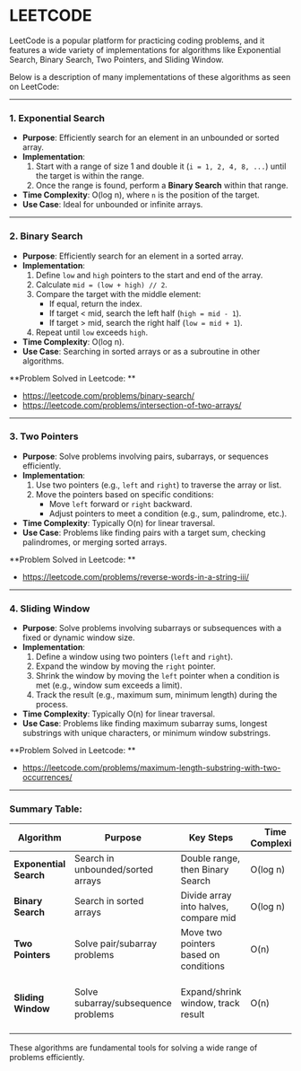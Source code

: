 # LEETCODE
LeetCode is a popular platform for practicing coding problems, and it features a wide variety of implementations for algorithms like Exponential Search, Binary Search, Two Pointers, and Sliding Window. 

Below is a description of many implementations of these algorithms as seen on LeetCode:

---

### 1. **Exponential Search**
   - **Purpose**: Efficiently search for an element in an unbounded or sorted array.
   - **Implementation**:
     1. Start with a range of size 1 and double it (`i = 1, 2, 4, 8, ...`) until the target is within the range.
     2. Once the range is found, perform a **Binary Search** within that range.
   - **Time Complexity**: O(log n), where `n` is the position of the target.
   - **Use Case**: Ideal for unbounded or infinite arrays.

---

### 2. **Binary Search**
   - **Purpose**: Efficiently search for an element in a sorted array.
   - **Implementation**:
     1. Define `low` and `high` pointers to the start and end of the array.
     2. Calculate `mid = (low + high) // 2`.
     3. Compare the target with the middle element:
        - If equal, return the index.
        - If target < mid, search the left half (`high = mid - 1`).
        - If target > mid, search the right half (`low = mid + 1`).
     4. Repeat until `low` exceeds `high`.
   - **Time Complexity**: O(log n).
   - **Use Case**: Searching in sorted arrays or as a subroutine in other algorithms.

**Problem Solved in Leetcode: **
- https://leetcode.com/problems/binary-search/
- https://leetcode.com/problems/intersection-of-two-arrays/

---

### 3. **Two Pointers**
   - **Purpose**: Solve problems involving pairs, subarrays, or sequences efficiently.
   - **Implementation**:
     1. Use two pointers (e.g., `left` and `right`) to traverse the array or list.
     2. Move the pointers based on specific conditions:
        - Move `left` forward or `right` backward.
        - Adjust pointers to meet a condition (e.g., sum, palindrome, etc.).
   - **Time Complexity**: Typically O(n) for linear traversal.
   - **Use Case**: Problems like finding pairs with a target sum, checking palindromes, or merging sorted arrays.

**Problem Solved in Leetcode: **
   - https://leetcode.com/problems/reverse-words-in-a-string-iii/

---

### 4. **Sliding Window**
   - **Purpose**: Solve problems involving subarrays or subsequences with a fixed or dynamic window size.
   - **Implementation**:
     1. Define a window using two pointers (`left` and `right`).
     2. Expand the window by moving the `right` pointer.
     3. Shrink the window by moving the `left` pointer when a condition is met (e.g., window sum exceeds a limit).
     4. Track the result (e.g., maximum sum, minimum length) during the process.
   - **Time Complexity**: Typically O(n) for linear traversal.
   - **Use Case**: Problems like finding maximum subarray sums, longest substrings with unique characters, or minimum window substrings.

**Problem Solved in Leetcode: **
- https://leetcode.com/problems/maximum-length-substring-with-two-occurrences/  

---

### Summary Table:
| Algorithm          | Purpose                              | Key Steps                                                                 | Time Complexity | Use Case                                   |
|--------------------|--------------------------------------|---------------------------------------------------------------------------|-----------------|-------------------------------------------|
| **Exponential Search** | Search in unbounded/sorted arrays   | Double range, then Binary Search                                         | O(log n)        | Unbounded arrays                          |
| **Binary Search**     | Search in sorted arrays             | Divide array into halves, compare mid                                    | O(log n)        | Sorted arrays                             |
| **Two Pointers**      | Solve pair/subarray problems        | Move two pointers based on conditions                                    | O(n)            | Pairs, palindromes, merged arrays         |
| **Sliding Window**    | Solve subarray/subsequence problems | Expand/shrink window, track result                                       | O(n)            | Maximum sums, unique substrings, etc.    |

These algorithms are fundamental tools for solving a wide range of problems efficiently.
